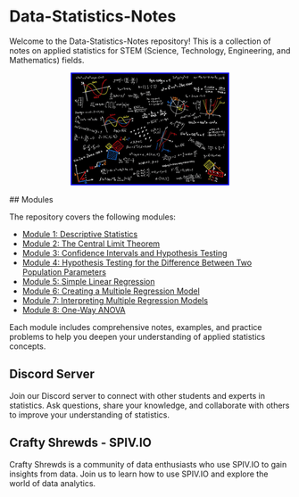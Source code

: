 # Data-Statistics-Notes

Welcome to the Data-Statistics-Notes repository! This is a collection of notes on applied statistics for STEM (Science, Technology, Engineering, and Mathematics) fields. 

<p align="center">
  <img src="Statistics.png" style="border: 2px solid  blue;">
</p>
## Modules

The repository covers the following modules:

- [Module 1: Descriptive Statistics](module1.md)
- [Module 2: The Central Limit Theorem](module2.md)
- [Module 3: Confidence Intervals and Hypothesis Testing](module3.md)
- [Module 4: Hypothesis Testing for the Difference Between Two Population Parameters](module4.md)
- [Module 5: Simple Linear Regression](module5.md)
- [Module 6: Creating a Multiple Regression Model](module6.md)
- [Module 7: Interpreting Multiple Regression Models](module7.md)
- [Module 8: One-Way ANOVA](module8.md)

Each module includes comprehensive notes, examples, and practice problems to help you deepen your understanding of applied statistics concepts.

## Discord Server

Join our Discord server to connect with other students and experts in statistics. Ask questions, share your knowledge, and collaborate with others to improve your understanding of statistics.

## Crafty Shrewds - SPIV.IO

Crafty Shrewds is a community of data enthusiasts who use SPIV.IO to gain insights from data. Join us to learn how to use SPIV.IO and explore the world of data analytics.
